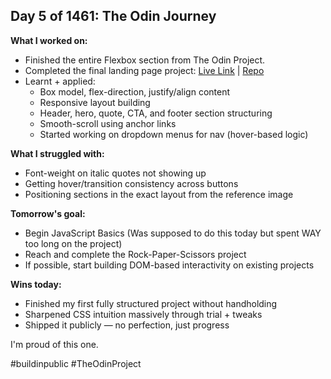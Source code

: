 ## Day 5 of 1461: The Odin Journey

**What I worked on:**

- Finished the entire Flexbox section from The Odin Project.
- Completed the final landing page project: [Live Link](https://bit2swaz.github.io/flexbox-landing-page/) | [Repo](https://github.com/bit2swaz/flexbox-landing-page)
- Learnt + applied:
  - Box model, flex-direction, justify/align content
  - Responsive layout building
  - Header, hero, quote, CTA, and footer section structuring
  - Smooth-scroll using anchor links
  - Started working on dropdown menus for nav (hover-based logic)

**What I struggled with:**

- Font-weight on italic quotes not showing up
- Getting hover/transition consistency across buttons
- Positioning sections in the exact layout from the reference image

**Tomorrow's goal:**

- Begin JavaScript Basics (Was supposed to do this today but spent WAY too long on the project)
- Reach and complete the Rock-Paper-Scissors project
- If possible, start building DOM-based interactivity on existing projects

**Wins today:**

- Finished my first fully structured project without handholding
- Sharpened CSS intuition massively through trial + tweaks
- Shipped it publicly — no perfection, just progress

I'm proud of this one.

#buildinpublic #TheOdinProject
